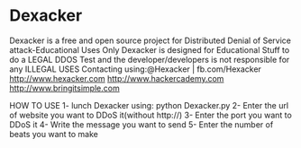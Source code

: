Dexacker
========

Dexacker is a free and open source project for Distributed Denial of Service attack-Educational Uses Only
Dexacker is designed for Educational Stuff to do a LEGAL DDOS Test and the developer/developers is not responsible for any ILLEGAL USES
Contacting using:@Hexacker | fb.com/Hexacker
http://www.hexacker.com
http://www.hackercademy.com
http://www.bringitsimple.com

HOW TO USE
1- lunch Dexacker using: python Dexacker.py
2- Enter the url of website you want to DDoS it(without http://)
3- Enter the port you want to DDoS it
4- Write the message you want to send
5- Enter the number of beats you want to make

